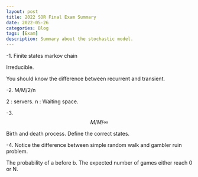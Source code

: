 ```yaml
---
layout: post
title: 2022 SOR Final Exam Summary
date: 2022-05-26
categories: Blog
tags: [Exam]
description: Summary about the stochastic model.
---
```


-1. Finite states markov chain

Irreducible.

You should know the difference between recurrent and transient.

-2. M/M/2/n

2 : servers.
n : Waiting space.

-3. $$M/M/\infty$$

Birth and death process. Define the correct states.

-4. Notice the difference between simple random walk and gambler ruin problem.

The probability of a before b. The expected number of games either reach 0 or N.
